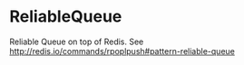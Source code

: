 # ReliableQueue
Reliable Queue on top of Redis. See http://redis.io/commands/rpoplpush#pattern-reliable-queue
